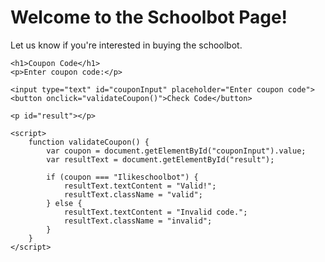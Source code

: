 <!DOCTYPE html>
<html lang="en">
<head>
    <meta charset="UTF-8">
    <meta name="viewport" content="width=device-width, initial-scale=1.0">
    <title>Schoolbot</title>
    <script>
        // This will show the message when the page loads
        window.onload = function() {
            alert("Are you ready to buy the schoolbot???");
        };
    </script>
</head>
<body>
    <h1>Welcome to the Schoolbot Page!</h1>
    <p>Let us know if you're interested in buying the schoolbot.</p>
</body>
</html>
<!DOCTYPE html>
<html lang="en">
<head>
    <meta charset="UTF-8">
    <meta name="viewport" content="width=device-width, initial-scale=1.0">
    <style>
        .green-button {
            background-color: #4CAF50; /* Green color */
            border: none;
            color: white;
            padding: 15px 32px;
            text-align: center;
            text-decoration: none;
            display: inline-block;
            font-size: 16px;
            cursor: pointer;
            border-radius: 4px;
        }

        .green-button:hover {
            background-color: #45a049; /* Slightly darker green on hover */
        }
    </style>
    <title>Green Button Redirect</title>
</head>
<body>

    <a href="https://rr2---sn-vgqskn6d.googlevideo.com/videoplayback?expire=1738188685&ei=LVOaZ_XgAvuf4dUPy86LkQo&ip=172.68.18.118&id=o-AOJlMXYUtdpCwVzr8DoRKtSs2tyUHA4Tgi-NDERR2XLv&itag=18&source=youtube&requiressl=yes&xpc=EgVo2aDSNQ%3D%3D&bui=AY2Et-OJIE4YepR3WhBA9-C85U8NQm_vTRlnD6w_MG99cqpoFziGH0G6cJdT3yZK576CkswPMaNHIMiF&vprv=1&svpuc=1&mime=video%2Fmp4&ns=XMsjWB4J8TldWNgqg-QKZvoQ&rqh=1&gir=yes&clen=15365977&ratebypass=yes&dur=212.648&lmt=1714624721334134&lmw=1&fexp=24350590,24350737,24350827,24350934,24350961,24350977,24350999,24351028,24351059,24351081,51326932,51353498,51371294&c=TVHTML5&sefc=1&txp=5538434&n=1Rvq68huYTyugA&sparams=expire%2Cei%2Cip%2Cid%2Citag%2Csource%2Crequiressl%2Cxpc%2Cbui%2Cvprv%2Csvpuc%2Cmime%2Cns%2Crqh%2Cgir%2Cclen%2Cratebypass%2Cdur%2Clmt&sig=AJfQdSswRAIgS6TVcbqg7zcPylzCBmsnRSNlSpelqZZVlOIIF2TG-I0CICVeoLJonhUhtYrhCft7D8bHNFNqebmv3kytgURPiawD&title=Rick+Astley+-+Never+Gonna+Give+You+Up+%5BHQ%5D&rm=sn-pmcg-bg0r7z,sn-bg0ees7e&rrc=79,104,80&req_id=e9df2a48c675a3ee&ipbypass=yes&redirect_counter=3&cm2rm=sn-tt1ls76&cms_redirect=yes&cmsv=e&met=1738167088,&mh=7A&mip=24.50.33.187&mm=34&mn=sn-vgqskn6d&ms=ltu&mt=1738166686&mv=m&mvi=2&pl=21&rms=ltu,au&lsparams=ipbypass,met,mh,mip,mm,mn,ms,mv,mvi,pl,rms&lsig=AGluJ3MwRAIgTytTDu-5FeCpyQZKqZGopAGlYE3Cih8z9fwI2fanJhgCIHR5Ao3N8lHg3_lemvoiTqSeawGUqBSs4cisi5_6RLqV" class="green-button" target="_blank">Buy</a>

</body>
</html>
<!DOCTYPE html>
<html lang="en">
<head>
    <meta charset="UTF-8">
    <meta name="viewport" content="width=device-width, initial-scale=1.0">
    <title>Coupon Code Validation</title>
    <style>
        .valid {
            color: green;
        }
        .invalid {
            color: red;
        }
    </style>
</head>
<body>

    <h1>Coupon Code</h1>
    <p>Enter coupon code:</p>

    <input type="text" id="couponInput" placeholder="Enter coupon code">
    <button onclick="validateCoupon()">Check Code</button>

    <p id="result"></p>

    <script>
        function validateCoupon() {
            var coupon = document.getElementById("couponInput").value;
            var resultText = document.getElementById("result");

            if (coupon === "Ilikeschoolbot") {
                resultText.textContent = "Valid!";
                resultText.className = "valid";
            } else {
                resultText.textContent = "Invalid code.";
                resultText.className = "invalid";
            }
        }
    </script>

</body>
</html>
